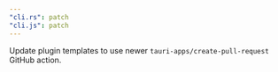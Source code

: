 ```yaml
---
"cli.rs": patch
"cli.js": patch
---
```


Update plugin templates to use newer `tauri-apps/create-pull-request` GitHub action.
